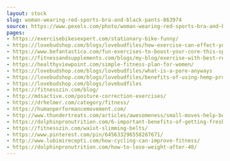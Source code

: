 ```yaml
---
layout: stock
slug: woman-wearing-red-sports-bra-and-black-pants-863974
source: https://www.pexels.com/photo/woman-wearing-red-sports-bra-and-black-pants-863974/
pages:
- https://exercisebikesexpert.com/stationary-bike-funny/
- https://lovebudshop.com/blogs/lovebudfiles/how-exercise-can-effect-your-skin
- https://www.befantastico.com/fun-exercises-to-boost-your-core-this-spring/
- https://fitnessandsupplements.com/blogs/my-blog/exercise-with-best-results
- https://healthyviewpoint.com/simple-fitness-plan-for-women/
- https://lovebudshop.com/blogs/lovebudfiles/what-is-a-pore-anyways
- https://lovebudshop.com/blogs/lovebudfiles/benefits-of-using-hemp-protein-powder
- https://lovebudshop.com/blogs/lovebudfiles
- https://fitnesszin.com/blog/
- http://mdsactive.com/posture-correction-exercises/
- https://drhelmer.com/category/fitness/
- https://humanperformancemovement.com/
- http://www.thundertreats.com/articles/awesomeness/small-moves-help-boost-body-image.html
- https://dolphinpronutrition.com/6-important-benefits-of-getting-fresh-air/
- https://fitnesszin.com/waist-slimming-belts/
- https://www.pinterest.com/pin/645633296558287671/
- http://www.lubimirecepti.com/how-cycling-can-improve-fitness/
- https://dolphinpronutrition.com/how-to-lose-weight-after-40/
---
```

